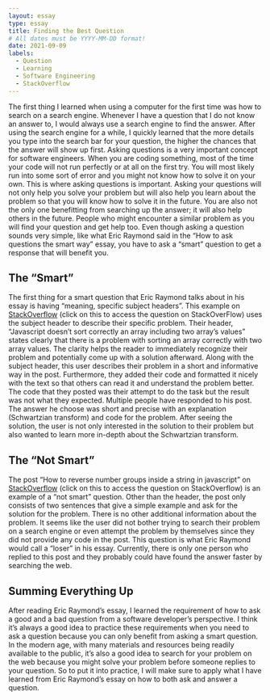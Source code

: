 ```yaml
---
layout: essay
type: essay
title: Finding the Best Question
# All dates must be YYYY-MM-DD format!
date: 2021-09-09
labels:
  - Question
  - Learning
  - Software Engineering
  - StackOverflow
---
```


The first thing I learned when using a computer for the first time was how to search on a search engine. Whenever I have a question that I do not know an answer to, I would always use a search engine to find the answer. After using the search engine for a while, I quickly learned that the more details you type into the search bar for your question, the higher the chances that the answer will show up first. Asking questions is a very important concept for software engineers. When you are coding something, most of the time your code will not run perfectly or at all on the first try. You will most likely run into some sort of error and you might not know how to solve it on your own. This is where asking questions is important. Asking your questions will not only help you solve your problem but will also help you learn about the problem so that you will know how to solve it in the future. You are also not the only one benefitting from searching up the answer; it will also help others in the future. People who might encounter a similar problem as you will find your question and get help too. Even though asking a question sounds very simple, like what Eric Raymond said in the “How to ask questions the smart way” essay, you have to ask a “smart” question to get a response that will benefit you.

## The “Smart”

The first thing for a smart question that Eric Raymond talks about in his essay is having “meaning, specific subject headers”. This example on <a href="https://stackoverflow.com/questions/69108359/javascript-doesnt-sort-correctly-an-array-including-two-arrays-values">StackOverflow</a> (click on this to access the question on StackOverFlow) uses the subject header to describe their specific problem. Their header, “Javascript doesn’t sort correctly an array including two array’s values” states clearly that there is a problem with sorting an array correctly with two array values. The clarity helps the reader to immediately recognize their problem and potentially come up with a solution afterward. Along with the subject header, this user describes their problem in a short and informative way in the post. Furthermore, they added their code and formatted it nicely with the text so that others can read it and understand the problem better. The code that they posted was their attempt to do the task but the result was not what they expected. Multiple people have responded to his post. The answer he choose was short and precise with an explanation (Schwartzian transform) and code for the problem. After seeing the solution, the user is not only interested in the solution to their problem but also wanted to learn more in-depth about the Schwartzian transform.   

## The “Not Smart”

The post “How to reverse number groups inside a string in javascript” on  <a href="https://stackoverflow.com/questions/69114812/how-to-reverse-number-groups-inside-a-string-in-javascript">StackOverflow</a> (click on this to access the question on StackOverflow) is an example of a “not smart” question. Other than the header, the post only consists of two sentences that give a simple example and ask for the solution for the problem. There is no other additional information about the problem. It seems like the user did not bother trying to search their problem on a search engine or even attempt the problem by themselves since they did not provide any code in the post. This question is what Eric Raymond would call a “loser” in his essay. Currently, there is only one person who replied to this post and they probably could have found the answer faster by searching the web.

## Summing Everything Up

After reading Eric Raymond’s essay, I learned the requirement of how to ask a good and a bad question from a software developer’s perspective. I think it’s always a good idea to practice these requirements when you need to ask a question because you can only benefit from asking a smart question. In the modern age, with many materials and resources being readily available to the public, it’s also a good idea to search for your problem on the web because you might solve your problem before someone replies to your question. So to put it into practice, I will make sure to apply what I have learned from Eric Raymond’s essay on how to both ask and answer a question. 
